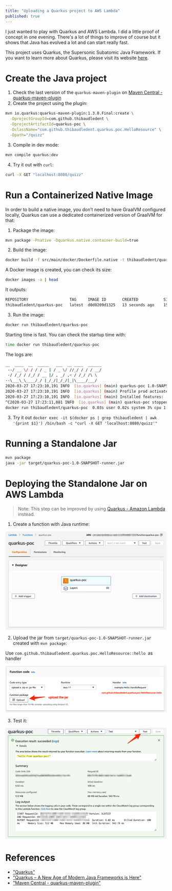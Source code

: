 ```yaml
---
title: "Uploading a Quarkus project to AWS Lambda"
published: true
---
```


I just wanted to play with Quarkus and AWS Lambda. I did a little proof of concept in one evening. There's a lot of things to improve of course but it shows that Java has evolved a lot and can start really fast. 

This project uses Quarkus, the Supersonic Subatomic Java Framework. If you want to learn more about Quarkus, please visit its website [here](https://quarkus.io/).

# Create the Java project

1. Check the last version of the `quarkus-maven-plugin` on [Maven Central - quarkus-maven-plugin](https://search.maven.org/artifact/io.quarkus/quarkus-maven-plugin)
2. Create the project using the plugin:

```bash
mvn io.quarkus:quarkus-maven-plugin:1.3.0.Final:create \
  -DprojectGroupId=com.github.thibaudledent \
  -DprojectArtifactId=quarkus-poc \
  -DclassName="com.github.thibaudledent.quarkus.poc.HelloResource" \
  -Dpath="/quizz"
```

3. Compile in dev mode:

```bash
mvn compile quarkus:dev
```

4. Try it out with `curl`:

```bash
curl -X GET "localhost:8080/quizz"
```

# Run a Containerized Native Image

In order to build a  native image, you don’t need to have GraalVM configured locally, Quarkus can use a dedicated containerized version of GraalVM for that:

1. Package the image:

```bash
mvn package -Pnative -Dquarkus.native.container-build=true
```

2. Build the image:

```bash
docker build -f src/main/docker/Dockerfile.native -t thibaudledent/quarkus-poc .
```

A Docker image is created, you can check its size:

```bash
docker images -a | head
```

It outputs:

```bash docker images -a | head
REPOSITORY                  TAG     IMAGE ID       CREATED           SIZE
thibaudledent/quarkus-poc   latest  d0d0209d1325   13 seconds ago    155MB
```

3. Run the image:

```bash
docker run thibaudledent/quarkus-poc
```

Starting time is fast. You can check the startup time with:

```bash
time docker run thibaudledent/quarkus-poc
```

The logs are:

```bash
__  ____  __  _____   ___  __ ____  ______
 --/ __ \/ / / / _ | / _ \/ //_/ / / / __/
 -/ /_/ / /_/ / __ |/ , _/ ,< / /_/ /\ \
--\___\_\____/_/ |_/_/|_/_/|_|\____/___/
2020-03-27 17:23:10,191 INFO  [io.quarkus] (main) quarkus-poc 1.0-SNAPSHOT (powered by Quarkus 1.3.0.Final) started in 0.027s. Listening on: http://0.0.0.0:8080
2020-03-27 17:23:10,191 INFO  [io.quarkus] (main) Profile prod activated.
2020-03-27 17:23:10,191 INFO  [io.quarkus] (main) Installed features: [cdi, resteasy]
^C2020-03-27 17:23:11,081 INFO  [io.quarkus] (main) quarkus-poc stopped in 0.005s
docker run thibaudledent/quarkus-poc  0.03s user 0.02s system 3% cpu 1.669 total
```

3. Try it out `docker exec -it $(docker ps | grep thibaudledent | awk '{print $1}') /bin/bash -c "curl -X GET 'localhost:8080/quizz'"`

# Running a Standalone Jar

```bash
mvn package
java -jar target/quarkus-poc-1.0-SNAPSHOT-runner.jar
```
# Deploying the Standalone Jar on AWS Lambda

> Note: This step can be improved by using [Quarkus - Amazon Lambda](https://quarkus.io/guides/amazon-lambda) instead.

1. Create a function with Java runtime:

![screenshot_1.png](https://github.com/thibaudledent/quarkus-poc/raw/master/screenshot_1.png)

2. Upload the jar from `target/quarkus-poc-1.0-SNAPSHOT-runner.jar` created with `mvn package`:

Use `com.github.thibaudledent.quarkus.poc.HelloResource::hello `as handler

![screenshot_2.png](https://github.com/thibaudledent/quarkus-poc/raw/master/screenshot_2.png)

3. Test it:

![screenshot_3.png](https://github.com/thibaudledent/quarkus-poc/raw/master/screenshot_3.png)

# References

* ["Quarkus"](https://quarkus.io/)
* ["Quarkus – A New Age of Modern Java Frameworks is Here"](https://4comprehension.com/quarkus-a-new-age-of-modern-java-frameworks-is-here/)
* ["Maven Central - quarkus-maven-plugin"](https://search.maven.org/artifact/io.quarkus/quarkus-maven-plugin)
